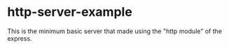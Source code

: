 # http-server-example

This is the minimum basic server that made using the "http module" of the express.
